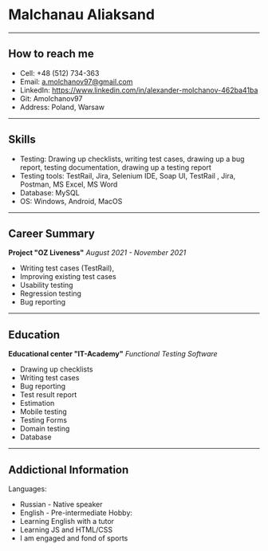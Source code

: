 # Malchanau Aliaksand
----

## How to reach me
* Cell: +48 (512) 734-363
* Email: a.molchanov97@gmail.com
* LinkedIn: https://www.linkedin.com/in/alexander-molchanov-462ba41ba
* Git: Amolchanov97
* Address: Poland, Warsaw

----

## Skills
* Testing: 
Drawing up checklists, writing test cases, drawing up a bug report,
testing documentation, drawing up a testing report
* Testing tools: 
TestRail, Jira, Selenium IDE,
Soap UI, TestRail , Jira, Postman, MS Excel, MS Word
* Database: MySQL
* OS: Windows, Android, MacOS

----

## Career Summary
**Project "OZ Liveness"**
*August 2021 - November 2021*
* Writing test cases (TestRail),
* Improving existing test cases
* Usability testing
* Regression testing
* Bug reporting

----

## Education
**Educational center "IT-Academy"**
*Functional Testing Software*
* Drawing up checklists
* Writing test cases
* Bug reporting
* Test result report
* Estimation
* Mobile testing
* Testing Forms
* Domain testing
* Database

----

## Addictional Information
Languages: 
* Russian - Native speaker
* English - Pre-intermediate
Hobby:
* Learning English with a tutor
* Learning JS and HTML/CSS
* I am engaged and fond of sports
